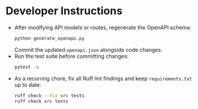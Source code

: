 # Developer Instructions

- After modifying API models or routes, regenerate the OpenAPI schema:
  ```bash
  python generate_openapi.py
  ```
  Commit the updated `openapi.json` alongside code changes.
- Run the test suite before committing changes:
  ```bash
  pytest -q
  ```
- As a recurring chore, fix all Ruff lint findings and keep `requirements.txt` up to date:
  ```bash
  ruff check --fix src tests
  ruff check src tests
  ```
